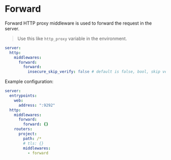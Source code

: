 # Forward

Forward HTTP proxy middleware is used to forward the request in the server.

> Use this like `http_proxy` variable in the environment.

```yaml
server:
  http:
    middlewares:
      forward:
        forward:
          insecure_skip_verify: false # default is false, bool, skip verify the certificate
```

Example configuration:

```yaml
server:
  entrypoints:
    web:
      address: ":9292"
  http:
    middlewares:
      forward:
        forward: {}
    routers:
      project:
        path: /*
        # tls: {}
        middlewares:
          - forward
```
